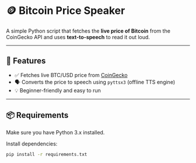 # 🪙 Bitcoin Price Speaker

A simple Python script that fetches the **live price of Bitcoin** from the CoinGecko API and uses **text-to-speech** to read it out loud.

---

## 🔧 Features

- ✅ Fetches live BTC/USD price from [CoinGecko](https://www.coingecko.com/)
- 🗣️ Converts the price to speech using `pyttsx3` (offline TTS engine)
- 💡 Beginner-friendly and easy to run

---

## 📦 Requirements

Make sure you have Python 3.x installed.

Install dependencies:

```bash
pip install -r requirements.txt

